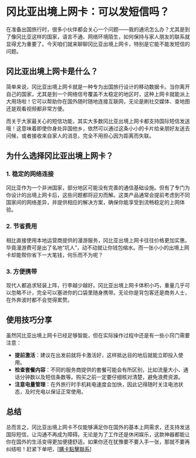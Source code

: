 # 冈比亚出境上网卡：可以发短信吗？

在准备出国旅行时，很多小伙伴都会关心一个问题——我的通讯怎么办？尤其是到了像冈比亚这样的国家，语言不通、网络环境陌生，如何保持与家人朋友的联系就显得尤为重要了。今天咱们就来聊聊冈比亚出境上网卡，特别是它能不能发短信的问题。

## 冈比亚出境上网卡是什么？

简单来说，冈比亚出境上网卡就是一种专为出国旅行设计的移动数据卡。当你离开自己的国家，尤其是到一个网络信号覆盖不太稳定的地区时，这种上网卡就能派上大用场啦！它可以帮助你在国外随时随地连接互联网，无论是刷社交媒体、查地图还是观看视频都非常方便。

而关于大家最关心的短信功能，其实大多数冈比亚出境上网卡都支持国际短信发送哦！这意味着即使你身处异国他乡，依然可以通过这条小小的卡片给亲朋好友送去问候，或者接收来自家人的消息，完全不用担心因为距离而失联。

## 为什么选择冈比亚出境上网卡？

### 1. 稳定的网络连接
冈比亚作为一个非洲国家，部分地区可能没有完善的通信基础设施。但有了专门为你设计的出境上网卡后，这些问题都将迎刃而解。这类产品通常会提前考虑到不同国家间的网络差异，并提供相应的解决方案，确保你能享受到流畅稳定的上网体验。

### 2. 节省费用
相比直接使用本地运营商提供的漫游服务，冈比亚出境上网卡往往价格更加实惠。毕竟漫游费可是出了名地“坑人”，动不动就让你钱包缩水。而一张小小的出境上网卡却能帮你省下一大笔钱，何乐而不为呢？

### 3. 方便携带
现代人都追求轻装上阵，行李越少越好。冈比亚出境上网卡体积小巧，重量几乎可以忽略不计，完全可以塞进你的口袋里随身携带。无论你是背包客还是商务人士，在外奔波时都不会觉得累赘。

## 使用技巧分享

虽然冈比亚出境上网卡已经足够智能，但在实际操作过程中还是有一些小窍门需要注意：

- **提前激活**：建议在出发前就将卡激活好，这样抵达目的地后就能立即投入使用。
- **检查套餐内容**：不同的服务商提供的套餐可能会有所区别，比如流量大小、通话分钟数以及短信条数等。购买之前一定要仔细核对清楚，避免浪费资源。
- **注意电量管理**：在外旅行时手机耗电速度会加快，因此记得随时关注电池状态，及时充电以保证正常使用。

## 总结

总而言之，冈比亚出境上网卡不仅能够满足你在国外的基本上网需求，还支持发送国际短信，让沟通不再成为障碍。无论是为了工作还是休闲娱乐，这款神器都能让你在国外的生活变得更加便捷舒适。如果你还在犹豫要不要入手一张，那就不要再纠结啦！赶紧下单吧，[[購卡點擊聯系](https://t.me/s/esim1088)]